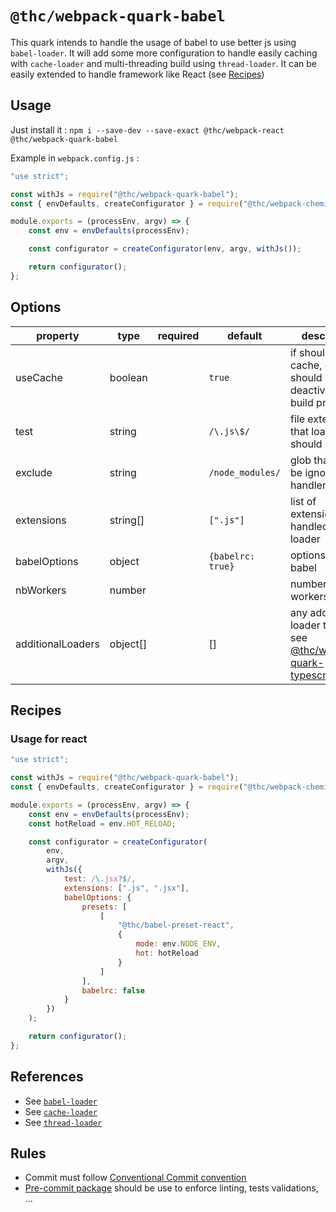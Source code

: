 # `@thc/webpack-quark-babel`

This quark intends to handle the usage of babel to use better js using `babel-loader`.
It will add some more configuration to handle easily caching with `cache-loader` and multi-threading build using `thread-loader`.
It can be easily extended to handle framework like React (see [Recipes](#recipes))

## Usage

Just install it : `npm i --save-dev --save-exact @thc/webpack-react @thc/webpack-quark-babel`

Example in `webpack.config.js` :

```js
"use strict";

const withJs = require("@thc/webpack-quark-babel");
const { envDefaults, createConfigurator } = require("@thc/webpack-chemistry");

module.exports = (processEnv, argv) => {
    const env = envDefaults(processEnv);

    const configurator = createConfigurator(env, argv, withJs());

    return configurator();
};
```

## Options

| property          | type     | required | default           | description                                                                                                                                                        |
| ----------------- | -------- | -------- | ----------------- | ------------------------------------------------------------------------------------------------------------------------------------------------------------------ |
| useCache          | boolean  |          | `true`            | if should use cache, caution should be deactivated for build production                                                                                            |
| test              | string   |          | `/\.js\$/`        | file extension that loader should handle                                                                                                                           |
| exclude           | string   |          | `/node_modules/`  | glob that should be ignore by handler                                                                                                                              |
| extensions        | string[] |          | `[".js"]`         | list of extensions handled by loader                                                                                                                               |
| babelOptions      | object   |          | `{babelrc: true}` | options for babel                                                                                                                                                  |
| nbWorkers         | number   |          |                   | number of workers to use                                                                                                                                           |
| additionalLoaders | object[] |          | []                | any additional loader to use, see [@thc/webpack-quark-typescript](https://github.com/thc-tools/webpack-react/tree/master/packages/quarks/webpack-quark-typescript) |

## Recipes

### Usage for react

```js
"use strict";

const withJs = require("@thc/webpack-quark-babel");
const { envDefaults, createConfigurator } = require("@thc/webpack-chemistry");

module.exports = (processEnv, argv) => {
    const env = envDefaults(processEnv);
    const hotReload = env.HOT_RELOAD;

    const configurator = createConfigurator(
        env,
        argv,
        withJs({
            test: /\.jsx?$/,
            extensions: [".js", ".jsx"],
            babelOptions: {
                presets: [
                    [
                        "@thc/babel-preset-react",
                        {
                            mode: env.NODE_ENV,
                            hot: hotReload
                        }
                    ]
                ],
                babelrc: false
            }
        })
    );

    return configurator();
};
```

## References

-   See [`babel-loader`](https://github.com/babel/babel-loader)
-   See [`cache-loader`](https://github.com/webpack-contrib/cache-loader)
-   See [`thread-loader`](https://github.com/webpack-contrib/thread-loader)

## Rules

-   Commit must follow [Conventional Commit convention](https://conventionalcommits.org/)
-   [Pre-commit package](https://www.npmjs.com/package/pre-commit) should be use to enforce linting, tests validations, ...
